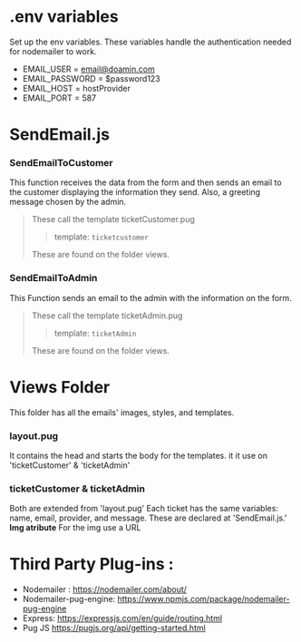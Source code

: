 # .env variables

Set up the env variables. These variables handle the authentication needed for nodemailer to work.
- EMAIL_USER = email@doamin.com
- EMAIL_PASSWORD = $password123
- EMAIL_HOST = hostProvider
- EMAIL_PORT = 587

# SendEmail.js
### SendEmailToCustomer
This function receives the data from the form and then sends an email to the customer displaying the information they send.
Also, a greeting message chosen by the admin.
> These call the template ticketCustomer.pug
>>template: `ticketcustomer`
>
> These are found on the folder views.

### SendEmailToAdmin
This Function sends an email to the admin with the information on the form.
> These call the template ticketAdmin.pug
>>template: `ticketAdmin`
>
> These are found on the folder views.

# Views Folder
This folder has all the emails' images, styles, and templates.
### layout.pug
It contains the head and starts the body for the templates. it it use on 'ticketCustomer' & 'ticketAdmin'
### ticketCustomer & ticketAdmin
Both are extended from 'layout.pug'
Each ticket has the same variables: name, email, provider, and message. These are declared at 'SendEmail.js.'
**Img atribute** For the img use a URL

# Third Party Plug-ins :

- Nodemailer :
  https://nodemailer.com/about/
- Nodemailer-pug-engine:
  https://www.npmjs.com/package/nodemailer-pug-engine
- Express:
  https://expressjs.com/en/guide/routing.html
- Pug JS
  https://pugjs.org/api/getting-started.html
